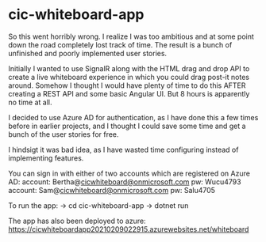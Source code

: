 # cic-whiteboard-app

So this went horribly wrong. I realize I was too ambitious and at some point down the road completely lost track of time. The result is a bunch of unfinished and poorly implemented user stories.

Initially I wanted to use SignalR along with the HTML drag and drop API to create a live whiteboard experience in which you could drag post-it notes around.
Somehow I thought I would have plenty of time to do this AFTER creating a REST API and some basic Angular UI. But 8 hours is apparently no time at all.

I decided to use Azure AD for authentication, as I have done this a few times before in earlier projects, and I thought I could save some time and get a bunch of the user stories for free.

I hindsigt it was bad idea, as I have wasted time configuring instead of implementing features.

You can sign in with either of two accounts which are registered on Azure AD:
account: Bertha@cicwhiteboard@onmicrosoft.com   pw: Wucu4793
account: Sam@cicwhiteboard@onmicrosoft.com      pw: Salu4705

To run the app:
-> cd cic-whiteboard-app
-> dotnet run

The app has also been deployed to azure:
https://cicwhiteboardapp20210209022915.azurewebsites.net/whiteboard
